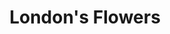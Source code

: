 ---
image: roomkey/AE.png
title:  London's Flowers
created: 2020
artist: Owen Zanzal
room: Roomkey
link: NA
---
